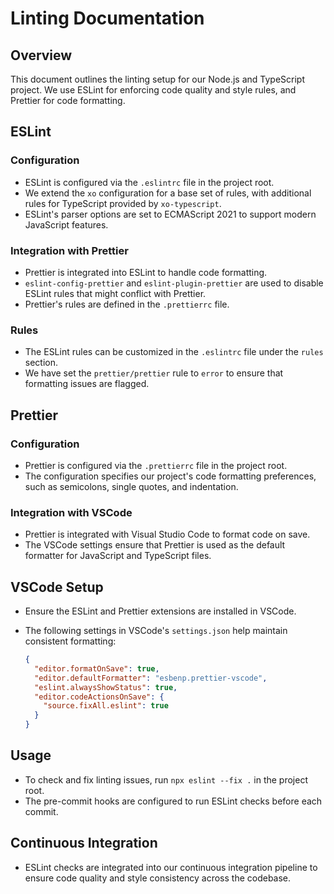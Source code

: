 # Linting Documentation

## Overview

This document outlines the linting setup for our Node.js and TypeScript project. We use ESLint for enforcing code quality and style rules, and Prettier for code formatting.

## ESLint

### Configuration

- ESLint is configured via the `.eslintrc` file in the project root.
- We extend the `xo` configuration for a base set of rules, with additional rules for TypeScript provided by `xo-typescript`.
- ESLint's parser options are set to ECMAScript 2021 to support modern JavaScript features.

### Integration with Prettier

- Prettier is integrated into ESLint to handle code formatting.
- `eslint-config-prettier` and `eslint-plugin-prettier` are used to disable ESLint rules that might conflict with Prettier.
- Prettier's rules are defined in the `.prettierrc` file.

### Rules

- The ESLint rules can be customized in the `.eslintrc` file under the `rules` section.
- We have set the `prettier/prettier` rule to `error` to ensure that formatting issues are flagged.

## Prettier

### Configuration

- Prettier is configured via the `.prettierrc` file in the project root.
- The configuration specifies our project's code formatting preferences, such as semicolons, single quotes, and indentation.

### Integration with VSCode

- Prettier is integrated with Visual Studio Code to format code on save.
- The VSCode settings ensure that Prettier is used as the default formatter for JavaScript and TypeScript files.

## VSCode Setup

- Ensure the ESLint and Prettier extensions are installed in VSCode.
- The following settings in VSCode's `settings.json` help maintain consistent formatting:

  ```json
  {
    "editor.formatOnSave": true,
    "editor.defaultFormatter": "esbenp.prettier-vscode",
    "eslint.alwaysShowStatus": true,
    "editor.codeActionsOnSave": {
      "source.fixAll.eslint": true
    }
  }
  ```

## Usage

- To check and fix linting issues, run `npx eslint --fix .` in the project root.
- The pre-commit hooks are configured to run ESLint checks before each commit.

## Continuous Integration

- ESLint checks are integrated into our continuous integration pipeline to ensure code quality and style consistency across the codebase.

